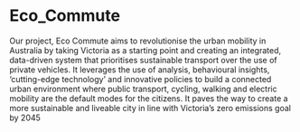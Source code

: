 # Eco_Commute

Our project, Eco Commute aims to revolutionise the urban mobility in Australia by taking Victoria as a starting point and creating an integrated, data-driven system that prioritises sustainable transport over the use of private vehicles. 
It leverages the use of analysis, behavioural insights, ‘cutting-edge technology’ and innovative policies to build a connected urban environment where public transport, cycling, walking and electric mobility are the default modes for the citizens. It paves the way to create a more sustainable and liveable city in line with Victoria’s zero emissions goal by 2045

